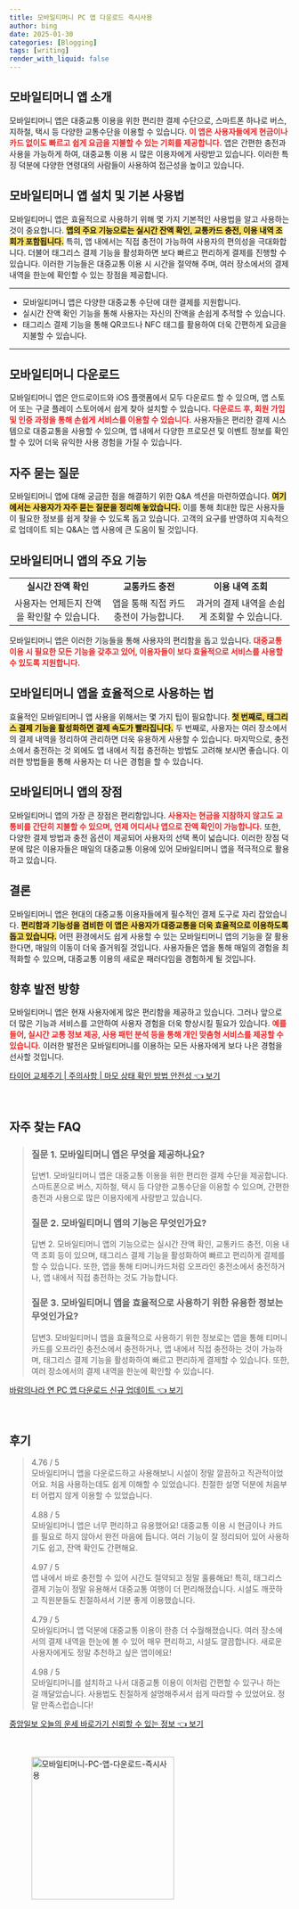 ```yaml
---
title: 모바일티머니 PC 앱 다운로드 즉시사용
author: bing
date: 2025-01-30
categories: [Blogging]
tags: [writing]
render_with_liquid: false
---
```



<h2 id='모바일티머니앱소개'>모바일티머니 앱 소개</h2>

<p>모바일티머니 앱은 대중교통 이용을 위한 편리한 결제 수단으로, 스마트폰 하나로 버스, 지하철, 택시 등 다양한 교통수단을 이용할 수 있습니다. <b><span style="color: #ee2323;">이 앱은 사용자들에게 현금이나 카드 없이도 빠르고 쉽게 요금을 지불할 수 있는 기회를 제공합니다.</span></b> 앱은 간편한 충전과 사용을 가능하게 하여, 대중교통 이용 시 많은 이용자에게 사랑받고 있습니다. 이러한 특징 덕분에 다양한 연령대의 사람들이 사용하여 접근성을 높이고 있습니다.</p>

<h2 id='기본사용법'>모바일티머니 앱 설치 및 기본 사용법</h2>

<p>모바일티머니 앱은 효율적으로 사용하기 위해 몇 가지 기본적인 사용법을 알고 사용하는 것이 중요합니다. <b><span style="background-color: #ffe066;">앱의 주요 기능으로는 실시간 잔액 확인, 교통카드 충전, 이용 내역 조회가 포함됩니다.</span></b> 특히, 앱 내에서는 직접 충전이 가능하여 사용자의 편의성을 극대화합니다. 더불어 태그리스 결제 기능을 활성화하면 보다 빠르고 편리하게 결제를 진행할 수 있습니다. 이러한 기능들은 대중교통 이용 시 시간을 절약해 주며, 여러 장소에서의 결제 내역을 한눈에 확인할 수 있는 장점을 제공합니다.</p>

<hr />

<ul>
    <li>모바일티머니 앱은 다양한 대중교통 수단에 대한 결제를 지원합니다.</li>
    <li>실시간 잔액 확인 기능을 통해 사용자는 자신의 잔액을 손쉽게 추적할 수 있습니다.</li>
    <li>태그리스 결제 기능을 통해 QR코드나 NFC 태그를 활용하여 더욱 간편하게 요금을 지불할 수 있습니다.</li>
</ul>

<hr />

<h2 id='모바일티머니앱다운로드'>모바일티머니 다운로드</h2>

<p>모바일티머니 앱은 안드로이드와 iOS 플랫폼에서 모두 다운로드 할 수 있으며, 앱 스토어 또는 구글 플레이 스토어에서 쉽게 찾아 설치할 수 있습니다. <b><span style="color: #ee2323;">다운로드 후, 회원 가입 및 인증 과정을 통해 손쉽게 서비스를 이용할 수 있습니다.</span></b> 사용자들은 편리한 결제 시스템으로 대중교통을 사용할 수 있으며, 앱 내에서 다양한 프로모션 및 이벤트 정보를 확인할 수 있어 더욱 유익한 사용 경험을 가질 수 있습니다.</p>

<h2 id='자주묻는질문'>자주 묻는 질문</h2>

<p>모바일티머니 앱에 대해 궁금한 점을 해결하기 위한 Q&A 섹션을 마련하였습니다. <b><span style="background-color: #ffe066;">여기에서는 사용자가 자주 묻는 질문을 정리해 놓았습니다.</span></b> 이를 통해 최대한 많은 사용자들이 필요한 정보를 쉽게 찾을 수 있도록 돕고 있습니다. 고객의 요구를 반영하여 지속적으로 업데이트 되는 Q&A는 앱 사용에 큰 도움이 될 것입니다.</p>

<h2 id='기능정리'>모바일티머니 앱의 주요 기능</h2>

<table>
    <tr>
        <td style="text-align: center; height: 17px;"><b>실시간 잔액 확인</b></td>
        <td style="text-align: center; height: 17px;"><b>교통카드 충전</b></td>
        <td style="text-align: center; height: 17px;"><b>이용 내역 조회</b></td>
    </tr>
    <tr>
        <td style="text-align: center; height: 17px;">사용자는 언제든지 잔액을 확인할 수 있습니다.</td>
        <td style="text-align: center; height: 17px;">앱을 통해 직접 카드 충전이 가능합니다.</td>
        <td style="text-align: center; height: 17px;">과거의 결제 내역을 손쉽게 조회할 수 있습니다.</td>
    </tr>
</table>

<p>모바일티머니 앱은 이러한 기능들을 통해 사용자의 편리함을 돕고 있습니다. <b><span style="color: #ee2323;">대중교통 이용 시 필요한 모든 기능을 갖추고 있어, 이용자들이 보다 효율적으로 서비스를 사용할 수 있도록 지원합니다.</span></b></p>

<h2 id='앱효율적사용법'>모바일티머니 앱을 효율적으로 사용하는 법</h2>

<p>효율적인 모바일티머니 앱 사용을 위해서는 몇 가지 팁이 필요합니다. <b><span style="background-color: #ffe066;">첫 번째로, 태그리스 결제 기능을 활성화하면 결제 속도가 빨라집니다.</span></b> 두 번째로, 사용자는 여러 장소에서의 결제 내역을 정리하여 관리하면 더욱 유용하게 사용할 수 있습니다. 마지막으로, 충전소에서 충전하는 것 외에도 앱 내에서 직접 충전하는 방법도 고려해 보시면 좋습니다. 이러한 방법들을 통해 사용자는 더 나은 경험을 할 수 있습니다.</p>

<h2 id='앱의장점'>모바일티머니 앱의 장점</h2>

<p>모바일티머니 앱의 가장 큰 장점은 편리함입니다. <b><span style="color: #ee2323;">사용자는 현금을 지참하지 않고도 교통비를 간단히 지불할 수 있으며, 언제 어디서나 앱으로 잔액 확인이 가능합니다.</span></b> 또한, 다양한 결제 방법과 충전 옵션이 제공되어 사용자의 선택 폭이 넓습니다. 이러한 장점 덕분에 많은 이용자들은 매일의 대중교통 이용에 있어 모바일티머니 앱을 적극적으로 활용하고 있습니다.</p>

<h2 id='결론'>결론</h2>

<p>모바일티머니 앱은 현대의 대중교통 이용자들에게 필수적인 결제 도구로 자리 잡았습니다. <b><span style="background-color: #ffe066;">편리함과 기능성을 겸비한 이 앱은 사용자가 대중교통을 더욱 효율적으로 이용하도록 돕고 있습니다.</span></b> 어떤 환경에서도 쉽게 사용할 수 있는 모바일티머니 앱의 기능을 잘 활용한다면, 매일의 이동이 더욱 즐거워질 것입니다. 사용자들은 앱을 통해 매일의 경험을 최적화할 수 있으며, 대중교통 이용의 새로운 패러다임을 경험하게 될 것입니다.</p>

<h2 id='향후발전방향'>향후 발전 방향</h2>

<p>모바일티머니 앱은 현재 사용자에게 많은 편리함을 제공하고 있습니다. 그러나 앞으로 더 많은 기능과 서비스를 고안하여 사용자 경험을 더욱 향상시킬 필요가 있습니다. <b><span style="color: #ee2323;">예를 들어, 실시간 교통 정보 제공, 사용 패턴 분석 등을 통해 개인 맞춤형 서비스를 제공할 수 있습니다.</span></b> 이러한 발전은 모바일티머니를 이용하는 모든 사용자에게 보다 나은 경험을 선사할 것입니다.</p>


<p><a class="click-button" title="타이어 교체주기 | 주의사항 | 마모 상태 확인 방법 안전성" href="https://yellowplanner.github.io/posts/%ED%83%80%EC%9D%B4%EC%96%B4-%EA%B5%90%EC%B2%B4%EC%A3%BC%EA%B8%B0-%EC%A3%BC%EC%9D%98%EC%82%AC%ED%95%AD-%EB%A7%88%EB%AA%A8-%EC%83%81%ED%83%9C-%ED%99%95%EC%9D%B8-%EB%B0%A9%EB%B2%95-%EC%95%88%EC%A0%84%EC%84%B1/" rel="dofollow">타이어 교체주기 | 주의사항 | 마모 상태 확인 방법 안전성 👈 보기</a></p><br>
<h2 id='자주_찾는_FAQ'>자주 찾는 FAQ</h2>
<div itemscope="" itemtype="https://schema.org/FAQPage"> 
<blockquote> 
<div itemscope="" itemprop="mainEntity" itemtype="https://schema.org/Question"> 
<h3 itemprop="name">질문 1. 모바일티머니 앱은 무엇을 제공하나요?</h3> 
<div itemscope="" itemprop="acceptedAnswer" itemtype="https://schema.org/Answer"> 
<span itemprop="text"> 
<p>답변1. 모바일티머니 앱은 대중교통 이용을 위한 편리한 결제 수단을 제공합니다. 스마트폰으로 버스, 지하철, 택시 등 다양한 교통수단을 이용할 수 있으며, 간편한 충전과 사용으로 많은 이용자에게 사랑받고 있습니다.</p> 
</span> 
</div> 
</div> 

<div itemscope="" itemprop="mainEntity" itemtype="https://schema.org/Question"> 
<h3 itemprop="name">질문 2. 모바일티머니 앱의 기능은 무엇인가요?</h3> 
<div itemscope="" itemprop="acceptedAnswer" itemtype="https://schema.org/Answer"> 
<span itemprop="text"> 
<p>답변 2. 모바일티머니 앱의 기능으로는 실시간 잔액 확인, 교통카드 충전, 이용 내역 조회 등이 있으며, 태그리스 결제 기능을 활성화하여 빠르고 편리하게 결제를 할 수 있습니다. 또한, 앱을 통해 티머니카드처럼 오프라인 충전소에서 충전하거나, 앱 내에서 직접 충전하는 것도 가능합니다.</p> 
</span> 
</div> 
</div> 

<div itemscope="" itemprop="mainEntity" itemtype="https://schema.org/Question"> 
<h3 itemprop="name">질문 3. 모바일티머니 앱을 효율적으로 사용하기 위한 유용한 정보는 무엇인가요?</h3> 
<div itemscope="" itemprop="acceptedAnswer" itemtype="https://schema.org/Answer"> 
<span itemprop="text"> 
<p>답변3. 모바일티머니 앱을 효율적으로 사용하기 위한 정보로는 앱을 통해 티머니카드를 오프라인 충전소에서 충전하거나, 앱 내에서 직접 충전하는 것이 가능하며, 태그리스 결제 기능을 활성화하여 빠르고 편리하게 결제할 수 있습니다. 또한, 여러 장소에서의 결제 내역을 한눈에 확인할 수 있습니다.</p> 
</span> 
</div> 
</div> 

</blockquote> 
</div>
<p><a class="click-button" title="바람의나라 연 PC 앱 다운로드 신규 업데이트" href="https://yellowplanner.github.io/posts/%EB%B0%94%EB%9E%8C%EC%9D%98%EB%82%98%EB%9D%BC-%EC%97%B0-PC-%EC%95%B1-%EB%8B%A4%EC%9A%B4%EB%A1%9C%EB%93%9C-%EC%8B%A0%EA%B7%9C-%EC%97%85%EB%8D%B0%EC%9D%B4%ED%8A%B8/" rel="dofollow">바람의나라 연 PC 앱 다운로드 신규 업데이트 👈 보기</a></p><br>
<h2 id='후기'>후기</h2>
<div itemscope itemtype="https://schema.org/Product">
  <blockquote>
  <div itemprop="review" itemscope itemtype="https://schema.org/Review">
      <div itemprop="reviewRating" itemscope itemtype="https://schema.org/Rating"> <span itemprop="ratingValue">4.76</span> / <span itemprop="bestRating">5</span> </div>
      <span itemprop="reviewBody">모바일티머니 앱을 다운로드하고 사용해보니 시설이 정말 깔끔하고 직관적이었어요. 처음 사용하는데도 쉽게 이해할 수 있었습니다. 친절한 설명 덕분에 처음부터 어렵지 않게 이용할 수 있었습니다.</span>
  </div>
  <br>
  <div itemprop="review" itemscope itemtype="https://schema.org/Review">
      <div itemprop="reviewRating" itemscope itemtype="https://schema.org/Rating"> <span itemprop="ratingValue">4.88</span> / <span itemprop="bestRating">5</span> </div>
      <span itemprop="reviewBody">모바일티머니 앱은 너무 편리하고 유용했어요! 대중교통 이용 시 현금이나 카드를 필요로 하지 않아서 완전 마음에 듭니다. 여러 기능이 잘 정리되어 있어 사용하기도 쉽고, 잔액 확인도 간편해요.</span>
  </div>
  <br>
  <div itemprop="review" itemscope itemtype="https://schema.org/Review">
      <div itemprop="reviewRating" itemscope itemtype="https://schema.org/Rating"> <span itemprop="ratingValue">4.97</span> / <span itemprop="bestRating">5</span> </div>
      <span itemprop="reviewBody">앱 내에서 바로 충전할 수 있어 시간도 절약되고 정말 훌륭해요! 특히, 태그리스 결제 기능이 정말 유용해서 대중교통 여행이 더 편리해졌습니다. 시설도 깨끗하고 직원분들도 친절하셔서 기분 좋게 이용했습니다.</span>
  </div>
  <br>
  <div itemprop="review" itemscope itemtype="https://schema.org/Review">
      <div itemprop="reviewRating" itemscope itemtype="https://schema.org/Rating"> <span itemprop="ratingValue">4.79</span> / <span itemprop="bestRating">5</span> </div>
      <span itemprop="reviewBody">모바일티머니 앱 덕분에 대중교통 이용이 한층 더 수월해졌습니다. 여러 장소에서의 결제 내역을 한눈에 볼 수 있어 매우 편리하고, 시설도 깔끔합니다. 새로운 사용자에게도 정말 추천하고 싶은 앱이에요!</span>
  </div>
  <br>
  <div itemprop="review" itemscope itemtype="https://schema.org/Review">
      <div itemprop="reviewRating" itemscope itemtype="https://schema.org/Rating"> <span itemprop="ratingValue">4.98</span> / <span itemprop="bestRating">5</span> </div>
      <span itemprop="reviewBody">모바일티머니를 설치하고 나서 대중교통 이용이 이처럼 간편할 수 있구나 하는 걸 깨달았습니다. 사용법도 친절하게 설명해주셔서 쉽게 따라할 수 있었어요. 정말 만족스럽습니다!</span>
  </div>
  </blockquote>
</div>
<p><a class="click-button" title="중앙일보 오늘의 운세 바로가기 신뢰할 수 있는 정보" href="https://yellowplanner.github.io/posts/%EC%A4%91%EC%95%99%EC%9D%BC%EB%B3%B4-%EC%98%A4%EB%8A%98%EC%9D%98-%EC%9A%B4%EC%84%B8-%EB%B0%94%EB%A1%9C%EA%B0%80%EA%B8%B0-%EC%8B%A0%EB%A2%B0%ED%95%A0-%EC%88%98-%EC%9E%88%EB%8A%94-%EC%A0%95%EB%B3%B4/" rel="dofollow">중앙일보 오늘의 운세 바로가기 신뢰할 수 있는 정보 👈 보기</a></p><br>
<figure class="image"><img src="https://yellowplanner.github.io/assets/img/thumbnail/모바일티머니-PC-앱-다운로드-즉시사용.webp" alt="모바일티머니-PC-앱-다운로드-즉시사용" width="256" height="256"></figure>